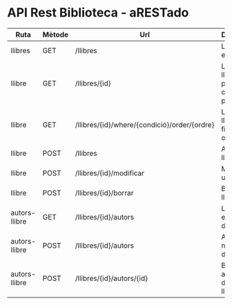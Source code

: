 # API Rest Biblioteca - aRESTado

| Ruta | Mètode | Url | Descripció | Responsable |
|--|--|--|--|--|
| llibres | GET | /llibres | Llegir tots els llibres | AYOUB | 
| llibre | GET | /llibres/{id} | Llegir un llibre a partir de la clau primària | Miguel |
| llibre | GET | /llibres/{id}/where/{condició}/order/{ordre} | Llegir un llibre amb filtres i ordenació | Amador |
| llibre | POST | /llibres | Alta d’un llibre. | Amador |
| llibre | POST | /llibres/{id}/modificar | Modificar un llibre | AYOUB |
| llibre | POST | /llibres/{id}/borrar | Borrar un llibre | Marta |
| autors-llibre | GET | /llibres/{id}/autors | Llegir tots els autors d’un llibre. | Miguel |
| autors-llibre | POST | /llibres/{id}/autors | Alta d’un nou autor d’un llibre | Marta |
| autors-llibre | POST | /llibres/{id}/autors/{id} | Baixa d’un autor d’un determinat llibre | X |
